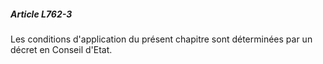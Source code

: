 ##### Article L762-3

Les conditions d'application du présent chapitre sont déterminées par un décret en Conseil d'Etat.

